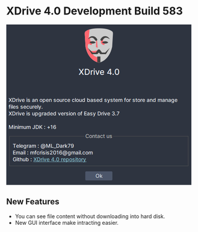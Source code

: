 # XDrive 4.0 Development Build 583

![ERROR](/shots/xdrive.png)

## New Features
* You can see file content without downloading into hard disk.
* New GUI interface make intracting easier.
